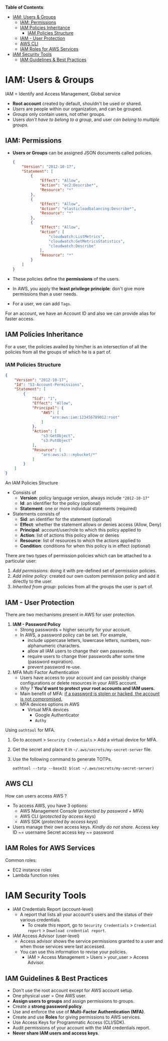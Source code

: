 **Table of Contents**:

- [IAM: Users & Groups](#iam--users---groups)
  * [IAM: Permissions](#iam--permissions)
  * [IAM Policies Inheritance](#iam-policies-inheritance)
    + [IAM Policies Structure](#iam-policies-structure)
  * [IAM - User Protection](#iam---user-protection)
  * [AWS CLI](#aws-cli)
  * [IAM Roles for AWS Services](#iam-roles-for-aws-services)
- [IAM Security Tools](#iam-security-tools)
  * [IAM Guidelines & Best Practices](#iam-guidelines---best-practices)

# IAM: Users & Groups

IAM = Identify and Access Management, Global service

- **Root account** created by default, shouldn't be used or shared.
- *Users* are people within our organization, and can be grouped.
- *Groups* only contain users, not other groups.
- Users *don't have to belong to a group*, and user *can belong to multiple groups*.

## IAM: Permissions

- **Users or Groups** can be assigned JSON documents called policies.

  ```json
  {
      "Version": "2012-10-17",
      "Statement": [
          {
              "Effect": "Allow",
              "Action": "ec2:Describe*",
              "Resource": "*"
          },
          {
              "Effect": "Allow",
              "Action": "elasticloadbalancing:Describe*",
              "Resource": "*"
          },
          {
              "Effect": "Allow",
              "Action": [
                  "cloudwatch:ListMetrics",
                  "cloudwatch:GetMetricsStatistics",
                  "cloudwatch:Describe"
              ],
              "Resource": "*"
          }
      ]
  }
  ```

- These policies define the **permissions** of the users.

- In AWS, you apply the **least privilege principle**: don't give more permissions than a user needs.

- For a user, we can add `Tags`.

For an account, we have an Account ID and also we can provide alias for faster access.

## IAM Policies Inheritance

For a user, the policies availed by him/her is an intersection of all the policies from all the groups of which he is a part of.

### IAM Policies Structure

```json
{
    "Version": "2012-10-17",
    "Id": "S3-Account-Permissions",
    "Statement": [
        {
            "Sid": "1",
            "Effect": "Allow",
            "Principal": {
                "AWS": [
                    "arn:aws:iam:123456789012:root"
                ]
            },
            "Action": [
                "s3:GetObject",
                "s3:PutObject"
            ],
            "Resource": [
                "arn:aws:s3:::mybucket/*"
            ]
        }
    ]
}
```

An IAM Policies Structure

- Consists of 
  - **Version**: policy language version, always include `"2012-10-17"`
  - **Id**: an identifier for the policy (optional)
  - **Statement**: one or more individual statements (required)
- Statements consists of 
  - **Sid**: an identifier for the statement (optional)
  - **Effect**: whether the statement allows or denies access (Allow, Deny)
  - **Principal**: account/user/role to which this policy applied to
  - **Action**: list of actions this policy allow or denies
  - **Resource**: list of resources to which the actions applied to
  - **Condition**: conditions for when this policy is in effect (optional)

There are two types of permission policies which can be attached to a particular user:

1. *Add permissions*: doing it with pre-defined set of permission policies.
2. *Add inline policy*: created our own custom permission policy and add it directly to the user.
3. *Inherited from group*: policies from all the groups the user is part of.

## IAM - User Protection

There are two mechanisms present in AWS for user protection.

1. **IAM - Password Policy** 
   - Strong passwords = higher security for your account.
   - In AWS, a password policy can be set.
     For example,
     - include uppercase letters, lowercase letters, numbers, non-alphanumeric characters.
     - allow all IAM users to change their own passwords.
     - require users to change thier passwords after some time (password expiration).
     - prevent password re-use.
2. MFA Multi Factor Authentication
   - Users have access to your account and can possibly change configurations or delete resources in your AWS account.
   - *Why ?* **You'd want to protect your root accounts and IAM users.**
   - Main benefit of MFA: <u>if a password is stolen or hacked, the account is not compromised.</u>
   - MFA devices options in AWS
     - Virtual MFA devices
       - Google Authenticator
       - `Authy`

Using `oathtool` for MFA.

1. Go to account > `Security Credentials` > Add a virtual device for MFA.

2. Get the secret and place it in `~/.aws/secrets/my-secret-server` file.

3. Use the following command to generate TOTPs.

   ```
   oathtool --totp --base32 $(cat ~/.aws/secrets/my-secret-server)
   ```

## AWS CLI

How can users access AWS ?

- To access AWS, you have 3 options:
  - AWS Management Console (*protected by password + MFA*)
  - AWS CLI (*protected by access keys*)
  - AWS SDK (*protected by access keys*)
- Users manage their own access keys. *Kindly do not share.*
  Access key ID ~= username
  Secret access key ~= password

## IAM Roles for AWS Services

Common roles:

- EC2 instance roles
- Lambda function roles

# IAM Security Tools

- IAM Credentials Report (account-level)
  - A report that lists all your account's users and the status of their various credentials.
    - To create this report, go to `Security Credentials`  > `Credential report` > `Download credential report`.
- IAM Access Advisor (user-level)
  - Access advisor shows the service permissions granted to a user and when those services were last accessed.
  - You can use this information to revise your policies.
    - IAM > Access Management > Users > your_user > Access Advisor.

## IAM Guidelines & Best Practices

- Don't use the root account except for AWS account setup.
- One physical user = One AWS user.
- **Assign users to groups** and assign permissions to groups.
- Create a **strong password policy**.
- Use and enforce the use of **Multi-Factor Authentication (MFA)**.
- Create and use **Roles** for giving permissions to AWS services.
- Use Access Keys for Programmatic Access (CLI/SDK).
- Audit permissions of your account with the IAM credentials report.
- **Never share IAM users and access keys**.







